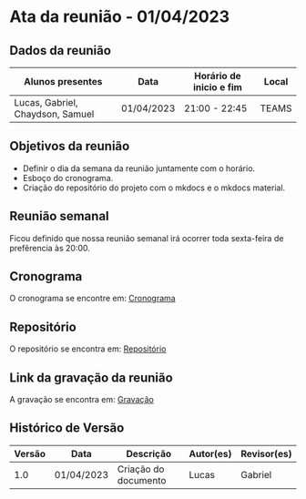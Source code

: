 # Ata da reunião - 01/04/2023

## Dados da reunião

| Alunos presentes                 | Data       | Horário de inicio e fim | Local |
| -------------------------------- | ---------- | ------------------------ | ----- |
| Lucas, Gabriel, Chaydson, Samuel | 01/04/2023 | 21:00 - 22:45            | TEAMS |

## Objetivos da reunião

- Definir o dia da semana da reunião juntamente com o horário.
- Esboço do cronograma.
- Criação do repositório do projeto com o mkdocs e o mkdocs material.

## Reunião semanal

Ficou definido que nossa reunião semanal irá ocorrer toda sexta-feira de prefêrencia às 20:00.

## Cronograma

O cronograma se encontre em: [Cronograma](../planejamento/cronogramaPlanejado.md)

## Repositório

O repositório se encontra em: [Repositório](https://github.com/Interacao-Humano-Computador/2023.1-Grupo02)

## Link da gravação da reunião

A gravação se encontra em: [Gravação](https://youtu.be/UWSHLZ8dbRw)

## Histórico de Versão

| Versão | Data       | Descrição            | Autor(es) | Revisor(es) |
| ------- | ---------- | ---------------------- | --------- | ----------- |
| 1.0     | 01/04/2023 | Criação do documento | Lucas     | Gabriel     |
